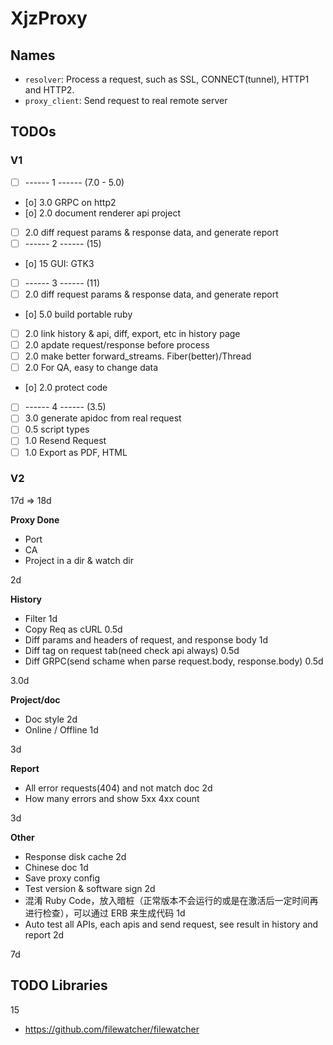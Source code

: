 XjzProxy
=========

## Names

* `resolver`: Process a request, such as SSL, CONNECT(tunnel), HTTP1 and HTTP2.
* `proxy_client`: Send request to real remote server


## TODOs

### V1 

- [ ] ------ 1 ------ (7.0 - 5.0)
- [o] 3.0 GRPC on http2
- [o] 2.0 document renderer api project
- [ ] 2.0 diff request params & response data, and generate report
- [ ] ------ 2 ------ (15)
- [o] 15  GUI: GTK3 
- [ ] ------ 3 ------ (11)
- [ ] 2.0 diff request params & response data, and generate report
- [o] 5.0 build portable ruby
- [ ] 2.0 link history & api, diff, export, etc in history page
- [ ] 2.0 apdate request/response before process
- [ ] 2.0 make better forward_streams. Fiber(better)/Thread 
- [ ] 2.0 For QA, easy to change data
- [o] 2.0 protect code
- [ ] ------ 4 ------ (3.5)
- [ ] 3.0 generate apidoc from real request
- [ ] 0.5 script types
- [ ] 1.0 Resend Request
- [ ] 1.0 Export as PDF, HTML

### V2

17d => 18d

**Proxy Done**


- Port
- CA
- Project in a dir & watch dir

2d

**History**

- Filter 1d
- Copy Req as cURL 0.5d
- Diff params and headers of request, and response body 1d
- Diff tag on request tab(need check api always) 0.5d
- Diff GRPC(send schame when parse request.body, response.body) 0.5d

3.0d


**Project/doc**

- Doc style 2d
- Online / Offline 1d

3d

**Report**

- All error requests(404) and not match doc 2d
- How many errors and show 5xx 4xx count

3d


**Other**

- Response disk cache 2d
- Chinese doc 1d
- Save proxy config
- Test version & software sign 2d
- 混淆 Ruby Code，放入暗桩（正常版本不会运行的或是在激活后一定时间再进行检查），可以通过 ERB 来生成代码 1d
- Auto test all APIs, each apis and send request, see result in history and report 2d

7d



## TODO Libraries

15
* https://github.com/filewatcher/filewatcher
